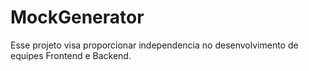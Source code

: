 # MockGenerator

Esse projeto visa proporcionar independencia no desenvolvimento de equipes Frontend e Backend.
